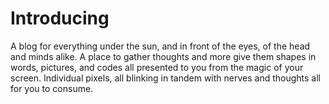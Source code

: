 # Introducing

A blog for everything under the sun, and in front of the eyes, of the head and minds alike. A place to gather thoughts and more give them shapes in words, pictures, and codes all presented to you from the magic of your screen. Individual pixels, all blinking in tandem with nerves and thoughts all for you to consume.